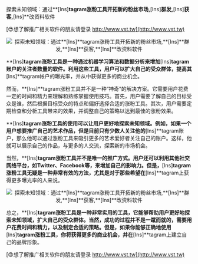探索未知领域：通过**[Ins]**tagram涨粉工具开拓新的粉丝市场,**[Ins]**群发,**[Ins]**获客,**[Ins]**改资料软件

[😍想了解推广相关软件的朋友请登录 http://www.vst.tw](http://www.vst.tw)

 <center><img src="https://vst.tw/MP4/tuiguang/png/7.png" alt="探索未知领域：通过**[Ins]**tagram涨粉工具开拓新的粉丝市场,**[Ins]**群发,**[Ins]**获客,**[Ins]**改资料软件"></center>

**[Ins]**tagram涨粉工具是一种通过机器学习算法和数据分析来增加**[Ins]**tagram账户的关注者数量的软件。利用这些工具，用户可以扩大自己的受众群体，提高其**[Ins]**tagram帐户的曝光率，并从中获得更多的商业机会。

然而，**[Ins]**tagram涨粉工具并不是一种“神奇”的解决方案。它需要用户花费一定的时间和精力来理解和熟练掌握使用技巧。首先，用户需要了解自己的目标受众是谁，然后根据目标受众的特点和偏好选择合适的涨粉工具。其次，用户需要定期检查和分析工具带来的效果，并调整自己的策略以达到最佳的涨粉效果。

**[Ins]**tagram涨粉工具的使用可以让用户更好地探索未知领域。例如，如果一个用户想要推广自己的艺术作品，但是目前只有少数人关注他的**[Ins]**tagram账户，那么他可以通过涨粉工具来吸引更多的艺术爱好者关注自己的账户。这样，他就可以展示自己的作品，与更多的人交流，探索新的市场机会。

当然，**[Ins]**tagram涨粉工具并不是唯一的推广方式。用户还可以利用其他社交网络平台，如Twitter、Facebook等，来增加自己的影响力。但是，**[Ins]**tagram涨粉工具无疑是一种非常有效的方法，尤其是对于那些希望在**[Ins]**tagram上获得更多曝光率的人来说。

 <center><img src="https://vst.tw/MP4/tuiguang/png/5.png" alt="探索未知领域：通过**[Ins]**tagram涨粉工具开拓新的粉丝市场,**[Ins]**群发,**[Ins]**获客,**[Ins]**改资料软件"></center>

总之，**[Ins]**tagram涨粉工具是一种非常实用的工具，它能够帮助用户更好地探索未知领域，扩大自己的受众群体。当然，成功的过程并不是一蹴而就的，需要用户花费时间和精力，以及制定合适的策略。但是，如果你能够正确地使用**[Ins]**tagram涨粉工具，你将获得更多的商业机会，并在**[Ins]**tagram上建立自己的品牌形象。

[😍想了解推广相关软件的朋友请登录 http://www.vst.tw](http://www.vst.tw)




